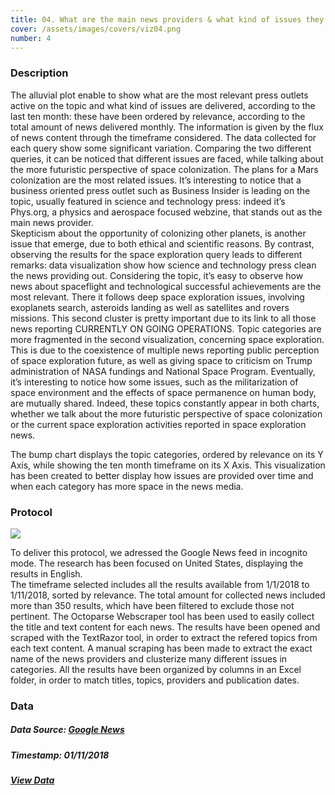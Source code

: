 ```yaml
---
title: 04. What are the main news providers & what kind of issues they provide over time? 
cover: /assets/images/covers/viz04.png
number: 4
---
```

### Description

The alluvial plot enable to show what are the most relevant press outlets active on the topic and what kind of issues are delivered, according to the last ten month: 
these have been ordered by relevance, according to the total amount of news delivered monthly. The information is given by the flux of news content through the timeframe considered.
The data collected for each query show some significant variation. Comparing the two different queries, it can be noticed that different issues are faced, while talking about the more futuristic perspective of space colonization. The plans for a Mars colonization are the most related issues. It’s interesting to notice that a business oriented press outlet such as Business Insider is leading on the topic, usually featured in science and technology press: indeed it’s Phys.org, a physics and aerospace focused webzine, that stands out as the main news provider.  
Skepticism about the opportunity of colonizing other planets, is another issue that emerge, due to both ethical and scientific reasons. 
By contrast, observing the results for the space exploration query leads to different remarks: data visualization show how science and technology press clean the news providing out. 
Considering the topic, it’s easy to observe how news about spaceflight and technological successful achievements are the most relevant. There it follows deep space exploration issues, involving exoplanets search, asteroids landing as well as satellites and rovers missions. This second cluster is pretty important due to its link to all those news reporting CURRENTLY ON GOING OPERATIONS.
Topic categories are more fragmented in the second visualization, concerning space exploration. This is due to the coexistence of multiple news reporting public perception of space exploration future, 
as well as giving space to criticism on Trump administration of NASA fundings and National Space Program.
Eventually, it’s interesting to notice how some issues, such as the militarization of space environment and the effects of space permanence on human body, are mutually shared. Indeed, these topics constantly appear in both charts, whether we talk about the more futuristic perspective of space colonization or the current space exploration activities reported in space exploration news.


The bump chart displays the topic categories, ordered by relevance on its Y Axis, while showing the ten month timeframe on its X Axis. 
This visualization has been created to better display how issues are provided over time and when each category has more space in the news media.

### Protocol
<img class="protocolli" src="/assets/images/protocols/protocol-4.png"/>

To deliver this protocol, we adressed the Google News feed in incognito mode. The research has been focused on United States, displaying the results in English.  
The timeframe selected includes all the results available from 1/1/2018 to 1/11/2018, sorted by relevance. The total amount for collected news included more than 350 results, which have been filtered to exclude those not pertinent. The Octoparse Webscraper tool has been used to easily collect the title and text content for each news. The results have been opened and scraped with the TextRazor tool, in order to extract the refered topics from each text content. A manual scraping has been made to extract the exact name of the news providers and clusterize many different issues in categories. 
All the results have been organized by columns in an Excel folder, in order to match titles, topics, providers and publication dates.

### Data
##### Data Source: [Google News](http://news.google.com/)
##### Timestamp: 01/11/2018
##### [View Data](https://drive.google.com/open?id=131gdGy4l6AI_Wlh8cF_IMvPw4ESRpAtg)
